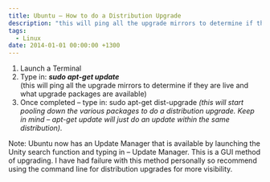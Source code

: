 ```yaml
---
title: Ubuntu – How to do a Distribution Upgrade
description: "this will ping all the upgrade mirrors to determine if they are live and what upgrade packages are available"
tags:
  - Linux
date: 2014-01-01 00:00:00 +1300
---
```

  1. Launch a Terminal
  2. Type in: **_sudo apt-get update_**  
   (this will ping all the upgrade mirrors to determine if they are live and what upgrade packages are available)
  3. Once completed – type in: sudo apt-get dist-upgrade _(this will start pooling down the various packages to do a distribution upgrade. Keep in mind – apt-get update will just do an update within the same distribution)._

Note: Ubuntu now has an Update Manager that is available by launching the Unity search function and typing in – Update Manager. This is a GUI method of upgrading. I have had failure with this method personally so recommend using the command line for distribution upgrades for more visibility.
